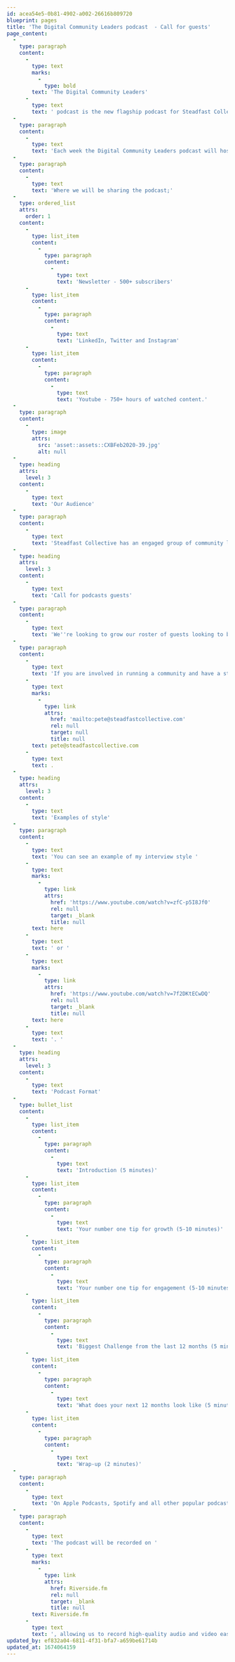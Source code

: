 ```yaml
---
id: acea54e5-0b81-4902-a002-26616b809720
blueprint: pages
title: 'The Digital Community Leaders podcast  - Call for guests'
page_content:
  -
    type: paragraph
    content:
      -
        type: text
        marks:
          -
            type: bold
        text: 'The Digital Community Leaders'
      -
        type: text
        text: ' podcast is the new flagship podcast for Steadfast Collective. '
  -
    type: paragraph
    content:
      -
        type: text
        text: 'Each week the Digital Community Leaders podcast will host a community leader, manager or champion, asking them questions about growth, engagement, and any lessons learnt along the way.'
  -
    type: paragraph
    content:
      -
        type: text
        text: 'Where we will be sharing the podcast;'
  -
    type: ordered_list
    attrs:
      order: 1
    content:
      -
        type: list_item
        content:
          -
            type: paragraph
            content:
              -
                type: text
                text: 'Newsletter - 500+ subscribers'
      -
        type: list_item
        content:
          -
            type: paragraph
            content:
              -
                type: text
                text: 'LinkedIn, Twitter and Instagram'
      -
        type: list_item
        content:
          -
            type: paragraph
            content:
              -
                type: text
                text: 'Youtube - 750+ hours of watched content.'
  -
    type: paragraph
    content:
      -
        type: image
        attrs:
          src: 'asset::assets::CXBFeb2020-39.jpg'
          alt: null
  -
    type: heading
    attrs:
      level: 3
    content:
      -
        type: text
        text: 'Our Audience'
  -
    type: paragraph
    content:
      -
        type: text
        text: 'Steadfast Collective has an engaged group of community leaders comprised primarily of UK-based community owners and managers.'
  -
    type: heading
    attrs:
      level: 3
    content:
      -
        type: text
        text: 'Call for podcasts guests'
  -
    type: paragraph
    content:
      -
        type: text
        text: 'We''re looking to grow our roster of guests looking to be featured on The Digital Community Leaders podcast. '
  -
    type: paragraph
    content:
      -
        type: text
        text: 'If you are involved in running a community and have a story to tell for our community of community managers, reach out directly at '
      -
        type: text
        marks:
          -
            type: link
            attrs:
              href: 'mailto:pete@steadfastcollective.com'
              rel: null
              target: null
              title: null
        text: pete@steadfastcollective.com
      -
        type: text
        text: .
  -
    type: heading
    attrs:
      level: 3
    content:
      -
        type: text
        text: 'Examples of style'
  -
    type: paragraph
    content:
      -
        type: text
        text: 'You can see an example of my interview style '
      -
        type: text
        marks:
          -
            type: link
            attrs:
              href: 'https://www.youtube.com/watch?v=zfC-p5I8Jf0'
              rel: null
              target: _blank
              title: null
        text: here
      -
        type: text
        text: ' or '
      -
        type: text
        marks:
          -
            type: link
            attrs:
              href: 'https://www.youtube.com/watch?v=7f2DKtECwDQ'
              rel: null
              target: _blank
              title: null
        text: here
      -
        type: text
        text: '. '
  -
    type: heading
    attrs:
      level: 3
    content:
      -
        type: text
        text: 'Podcast Format'
  -
    type: bullet_list
    content:
      -
        type: list_item
        content:
          -
            type: paragraph
            content:
              -
                type: text
                text: 'Introduction (5 minutes)'
      -
        type: list_item
        content:
          -
            type: paragraph
            content:
              -
                type: text
                text: 'Your number one tip for growth (5-10 minutes)'
      -
        type: list_item
        content:
          -
            type: paragraph
            content:
              -
                type: text
                text: 'Your number one tip for engagement (5-10 minutes)'
      -
        type: list_item
        content:
          -
            type: paragraph
            content:
              -
                type: text
                text: 'Biggest Challenge from the last 12 months (5 minutes)'
      -
        type: list_item
        content:
          -
            type: paragraph
            content:
              -
                type: text
                text: 'What does your next 12 months look like (5 minutes)'
      -
        type: list_item
        content:
          -
            type: paragraph
            content:
              -
                type: text
                text: 'Wrap-up (2 minutes)'
  -
    type: paragraph
    content:
      -
        type: text
        text: 'On Apple Podcasts, Spotify and all other popular podcast platforms. We will record the edited video podcast to our YouTube Channel, and clips will be created for Twitter, LinkedIn and Instagram.'
  -
    type: paragraph
    content:
      -
        type: text
        text: 'The podcast will be recorded on '
      -
        type: text
        marks:
          -
            type: link
            attrs:
              href: Riverside.fm
              rel: null
              target: _blank
              title: null
        text: Riverside.fm
      -
        type: text
        text: ', allowing us to record high-quality audio and video easily.'
updated_by: ef832a04-6811-4f31-bfa7-a659be61714b
updated_at: 1674064159
---
```

